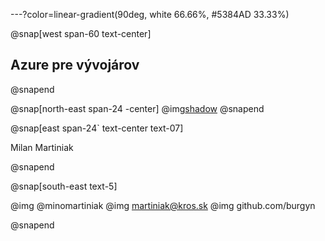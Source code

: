 ---?color=linear-gradient(90deg, white 66.66%, #5384AD 33.33%)

@snap[west span-60 text-center]
## Azure pre vývojárov
@snapend

@snap[north-east span-24 -center]
@img[shadow](AzureForDevelopers/assets/img/IMAG2408.jpg)
@snapend


@snap[east span-24` text-center text-07]

Milan Martiniak

@snapend

@snap[south-east text-5]

@img[](AzureForDevelopers/assets/img/twitter.png) @minomartiniak
@img[](AzureForDevelopers/assets/img/outlook.png) martiniak@kros.sk
@img[](AzureForDevelopers/assets/img/github.png) github.com/burgyn

@snapend